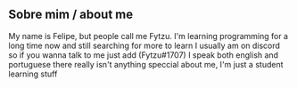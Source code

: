 ## Sobre mim / about me
My name is Felipe, but people call me Fytzu. I'm learning programming for a long time now and still searching for more to learn
I usually am on discord so if you wanna talk to me just add (Fytzu#1707)
I speak both english and portuguese
there really isn't anything speccial about me, I'm just a student learning stuff
